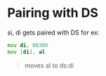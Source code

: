 # Pairing with DS
si, di gets paired with DS
for ex: 
```asm
mov di, 0030h
mov [di], al
```
> moves al to ds:di
